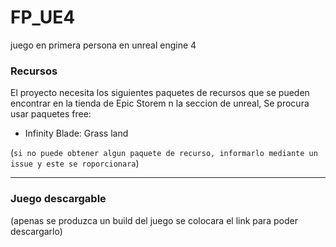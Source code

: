 # FP_UE4
juego en primera persona en unreal engine 4

### Recursos

El proyecto necesita los siguientes paquetes de recursos que se pueden encontrar en la tienda de Epic Storem n la seccion de unreal,
Se procura usar paquetes free:

- Infinity Blade: Grass land

(`si no puede obtener algun paquete de recurso, informarlo mediante un issue y este se roporcionara`)

---

### Juego descargable

(apenas se produzca un build del juego se colocara el link para poder descargarlo)
